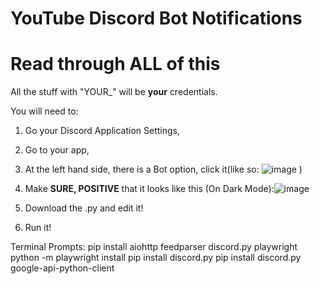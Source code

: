 # YouTube Discord Bot Notifications

# Read through ALL of this

All the stuff with "YOUR_" will be **your** credentials. 

You will need to:
1. Go your Discord Application Settings,
2. Go to your app, 
3. At the left hand side, there is a Bot option, click it(like so: ![image](https://github.com/user-attachments/assets/97dcf8b3-3407-470a-82c1-85610875b564) ) 

4. Make **SURE, POSITIVE** that it looks like this (On Dark Mode):![image](https://github.com/user-attachments/assets/8cf84351-c513-4b12-aead-db105c508e24)
5. Download the .py and edit it!
6. Run it!

Terminal Prompts: 
pip install aiohttp feedparser discord.py playwright
python -m playwright install
pip install discord.py
pip install discord.py google-api-python-client

